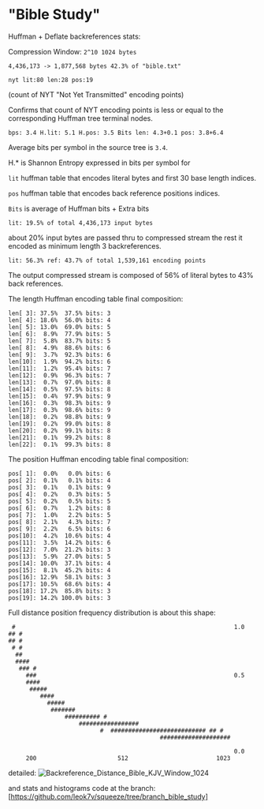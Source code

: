 # "Bible Study"

Huffman + Deflate backreferences stats:

Compression Window: ```2^10 1024 bytes``` 

```4,436,173 -> 1,877,568 bytes 42.3% of "bible.txt"```

```nyt lit:80 len:28 pos:19``` 

(count of NYT "Not Yet Transmitted" encoding points)

Confirms that count of NYT encoding points is less or equal to the 
corresponding Huffman tree terminal nodes. 

```bps: 3.4 H.lit: 5.1 H.pos: 3.5 Bits len: 4.3+0.1 pos: 3.8+6.4```

Average bits per symbol in the source tree is ```3.4```.

H.* is Shannon Entropy expressed in bits per symbol for

```lit``` huffman table that encodes literal bytes and first 30 base length indices.

```pos``` huffman table that encodes back reference positions indices.

```Bits``` is average of Huffman bits + Extra bits

```lit: 19.5% of total 4,436,173 input bytes```

about 20% input bytes are passed thru to compressed stream
the rest it encoded as minimum length 3 backreferences.

```lit: 56.3% ref: 43.7% of total 1,539,161 encoding points```

The output compressed stream is composed of 56% of literal bytes
to 43% back references.


The length Huffman encoding table final composition:

```
len[ 3]: 37.5%  37.5% bits: 3
len[ 4]: 18.6%  56.0% bits: 4
len[ 5]: 13.0%  69.0% bits: 5
len[ 6]:  8.9%  77.9% bits: 5
len[ 7]:  5.8%  83.7% bits: 5
len[ 8]:  4.9%  88.6% bits: 6
len[ 9]:  3.7%  92.3% bits: 6
len[10]:  1.9%  94.2% bits: 6
len[11]:  1.2%  95.4% bits: 7
len[12]:  0.9%  96.3% bits: 7
len[13]:  0.7%  97.0% bits: 8
len[14]:  0.5%  97.5% bits: 8
len[15]:  0.4%  97.9% bits: 9
len[16]:  0.3%  98.3% bits: 9
len[17]:  0.3%  98.6% bits: 9
len[18]:  0.2%  98.8% bits: 9
len[19]:  0.2%  99.0% bits: 8
len[20]:  0.2%  99.1% bits: 8
len[21]:  0.1%  99.2% bits: 8
len[22]:  0.1%  99.3% bits: 8
```

The position Huffman encoding table final composition:

```
pos[ 1]:  0.0%   0.0% bits: 6
pos[ 2]:  0.1%   0.1% bits: 4
pos[ 3]:  0.1%   0.1% bits: 9
pos[ 4]:  0.2%   0.3% bits: 5
pos[ 5]:  0.2%   0.5% bits: 5
pos[ 6]:  0.7%   1.2% bits: 8
pos[ 7]:  1.0%   2.2% bits: 5
pos[ 8]:  2.1%   4.3% bits: 7
pos[ 9]:  2.2%   6.5% bits: 6
pos[10]:  4.2%  10.6% bits: 4
pos[11]:  3.5%  14.2% bits: 6
pos[12]:  7.0%  21.2% bits: 3
pos[13]:  5.9%  27.0% bits: 5
pos[14]: 10.0%  37.1% bits: 4
pos[15]:  8.1%  45.2% bits: 4
pos[16]: 12.9%  58.1% bits: 3
pos[17]: 10.5%  68.6% bits: 4
pos[18]: 17.2%  85.8% bits: 3
pos[19]: 14.2% 100.0% bits: 3
```

Full distance position frequency distribution is about this shape:

```
 #                                                              1.0
## #                                                           
## #                                                           
 # #                                                           
  ##                                                           
  ####                                                         
   ### #                                                       
     ###                                                        0.5
     ####                                                      
      #####                                                    
         ####                                                  
           #####                                               
            #######                                            
                ########## #                                   
                    #################                          
                          #  ########################### ## #  
                                           ####################
                                                               
                                                                0.0
     200                       512                         1023
```

detailed: 
![Backreference_Distance_Bible_KJV_Window_1024](https://github.com/user-attachments/assets/fc23a7a5-1f71-44c2-9f8e-833eb3f61f0a)

and stats and histograms code at the branch:
[https://github.com/leok7v/squeeze/tree/branch_bible_study]


